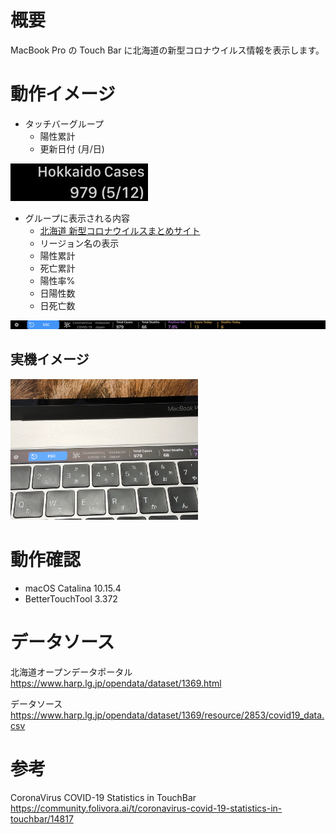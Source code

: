 # 概要

MacBook Pro の Touch Bar に北海道の新型コロナウイルス情報を表示します。

# 動作イメージ

- タッチバーグループ
  - 陽性累計
  - 更新日付 (月/日)

<img src="./img/touchbar01.png">

- グループに表示される内容
  - [北海道 新型コロナウイルスまとめサイト](https://stopcovid19.hokkaido.dev/)
  - リージョン名の表示
  - 陽性累計
  - 死亡累計
  - 陽性率%
  - 日陽性数
  - 日死亡数

<img src="./img/touchbar02.png">

## 実機イメージ

<img src="./img/touchbar_shot.png" width="300">

# 動作確認

- macOS Catalina 10.15.4
- BetterTouchTool 3.372

# データソース

北海道オープンデータポータル  
https://www.harp.lg.jp/opendata/dataset/1369.html

データソース  
https://www.harp.lg.jp/opendata/dataset/1369/resource/2853/covid19_data.csv

# 参考

CoronaVirus COVID-19 Statistics in TouchBar  
https://community.folivora.ai/t/coronavirus-covid-19-statistics-in-touchbar/14817
